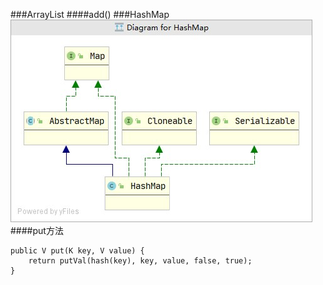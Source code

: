 ###ArrayList
####add()
###HashMap
![hashmap](./image/hashmap.jpg)
####put方法

```
public V put(K key, V value) {
    return putVal(hash(key), key, value, false, true);
}
```
